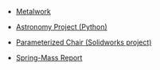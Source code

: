 * [Metalwork](/metal.md)

* <a href="https://colab.research.google.com/drive/10AT5NzsGPmjJxqNRfzkWwnY9fknWxQ59?usp=sharing" target="_blank">Astronomy Project (Python) </a>

* [Parameterized Chair (Solidworks project)](/projects/chair_summary.pdf)

* [Spring-Mass Report](/projects/Spring_Mass_Report.pdf)

